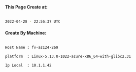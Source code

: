 
   
#### This Page Create at:

```bash

2022-04-28 - 22:56:37 UTC

```

#### Create By Machine:

```bash

Host Name : fv-az124-269

platform  : Linux-5.13.0-1022-azure-x86_64-with-glibc2.31

Ip Local  : 10.1.1.42

```

